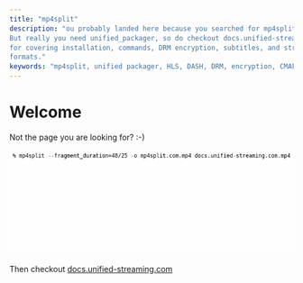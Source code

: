 ```yaml
---
title: "mp4split"
description: "ou probably landed here because you searched for mp4split?
But really you need unified_packager, so do checkout docs.unified-streaming.com
for covering installation, commands, DRM encryption, subtitles, and streaming
formats."
keywords: "mp4split, unified packager, HLS, DASH, DRM, encryption, CMAF, unified streaming"
---
```


# Welcome

Not the page you are looking for? :-)

![Alt Text](./mp4split.gif)

Then checkout [docs.unified-streaming.com](https://docs.unified-streaming.com/documentation/package/index.html)